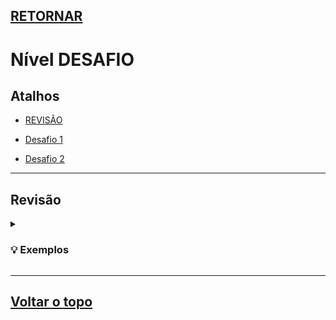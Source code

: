 ## [RETORNAR](https://github.com/stallone-dev/Portugol-2022-Acervo)

# Nível DESAFIO

## Atalhos

* [REVISÃO](#revisão)

* [Desafio 1](./Desafio_01.por)
* [Desafio 2](./Desafio_02.por)
***

## Revisão

<details>
<summary><h3>💡 Exemplos</h3></summary>

**Exemplo 1:**

~~~portugol
    escreva("Olá Mundo!")
~~~
</details>

***

## [Voltar o topo](#retornar)
